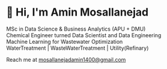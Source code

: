 # 👋 Hi, I'm Amin Mosallanejad

 MSc in Data Science & Business Analytics (APU + DMU)       
 Chemical Engineer turned Data Scientist  and Data Engineering     
 Machine Learning for Wastewater Optimization  
 WaterTreatment | WasteWaterTreatment | Utility(Refinary) 
 
 Reach me at mosallanejadamin1400@gmail.com

